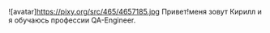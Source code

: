 ![avatar]https://pixy.org/src/465/4657185.jpg
Привет!меня зовут Кирилл и я обучаюсь профессии QA-Engineer.